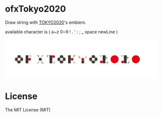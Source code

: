 ofxTokyo2020
================

Draw string with [TOKYO2020](https://tokyo2020.jp/)'s emblem.

available character is ( a~z 0~9 ! . ' : ; _ space newLine )

![screen](ofxTokyo2020_thumbnail.png)

# License

The MIT License (MIT)
